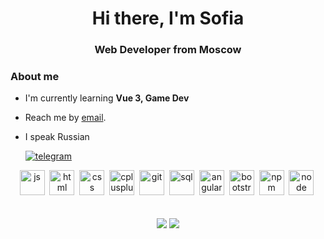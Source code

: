 <div id="header" align="center">
  <h1>Hi there, I'm Sofia</h1>
  <h3>Web Developer from Moscow</h3>
</div>

### About me
- I'm currently learning **Vue 3, Game Dev**
- Reach me by [email](mailto:alonewasser@mail.ru).
- I speak Russian


  <a href="telegram">
    <img src="https://img.icons8.com/?size=100&id=63306&format=png&color=000000" alt="telegram"/>
  </a>

<div id="socials" align="center">
<img src="https://cdn.jsdelivr.net/gh/devicons/devicon/icons/javascript/javascript-original.svg" title="js" width="40" height="40"/>&nbsp;
<img src="https://cdn.jsdelivr.net/gh/devicons/devicon/icons/html5/html5-original.svg" title="html" width="40" height="40"/>&nbsp;
<img src="https://cdn.jsdelivr.net/gh/devicons/devicon/icons/css3/css3-original.svg" title="css" width="40" height="40"/>&nbsp;
<img src="https://cdn.jsdelivr.net/gh/devicons/devicon/icons/cplusplus/cplusplus-original.svg" title="cplusplus" width="40" height="40"/>&nbsp;
<img src="https://cdn.jsdelivr.net/gh/devicons/devicon/icons/git/git-plain.svg" title="git" width="40" height="40"/>&nbsp;
<img src="https://cdn.jsdelivr.net/gh/devicons/devicon/icons/postgresql/postgresql-original.svg" title="sql" width="40" height="40"/>&nbsp;
<img src="https://cdn.jsdelivr.net/gh/devicons/devicon/icons/angularjs/angularjs-original.svg" title="angular" width="40" height="40"/>&nbsp;
<img src="https://cdn.jsdelivr.net/gh/devicons/devicon/icons/bootstrap/bootstrap-plain.svg" title="bootstrap" width="40" height="40"/>&nbsp;
<img src="https://cdn.jsdelivr.net/gh/devicons/devicon/icons/npm/npm-original-wordmark.svg" title="npm" width="40" height="40"/>&nbsp;
<img src="https://cdn.jsdelivr.net/gh/devicons/devicon/icons/nodejs/nodejs-original.svg" title="node" width="40" height="40"/>&nbsp;
</div>

</br>
</br>


<div id="stat" align="center">
<img src="http://github-profile-summary-cards.vercel.app/api/cards/most-commit-language?username=xxxpanasonic&theme=default">
<img src="http://github-profile-summary-cards.vercel.app/api/cards/repos-per-language?username=xxxpanasonic&theme=default">
  
</div>
